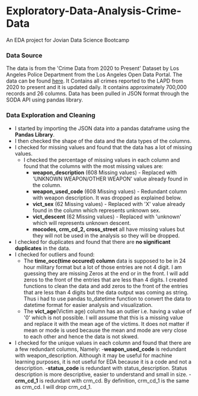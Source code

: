 # Exploratory-Data-Analysis-Crime-Data
An EDA project for Jovian Data Science Bootcamp

### Data Source
The data is from the 'Crime Data from 2020 to Present' Dataset by Los Angeles Police Department from the Los Angeles Open Data Portal. The data can be found [here](https://data.lacity.org/A-Safe-City/Crime-Data-from-2020-to-Present/2nrs-mtv8). It Contains all crimes reported to the LAPD from 2020 to present and it is updated daily. It contains approximately 700,000 records and 26 columns. Data has been pulled in JSON format through the SODA API using pandas library.





### Data Exploration and Cleaning
- I started by importing the JSON data into a pandas dataframe using the **Pandas Library**.
- I then checked the shape of the data and the data types of the columns.
- I checked for missing values and found that the data has a lot of missing values.
    - I checked the percentage of missing values in each column and found that the columns with the most missing values are:
        - **weapon_description** (608 Missing values) - Replaced with 'UNKNOWN WEAPON/OTHER WEAPON' value already found in the column.
        - **weapon_used_code** (608 Missing values) - Redundant column with weapon description. It was dropped as explained below.
        - **vict_sex** (62 Missing values) - Replaced with 'X' value already found in the column which represents unknown sex.
        - **vict_descent** (62 Missing values) - Replaced with 'unknown' which will represents unknown descent.
        - **mocodes, crm_cd_2, cross_street** all have missing values but they will not be used in the analysis so they will be dropped.
- I checked for duplicates and found that there are **no significant duplicates** in the data.
- I checked for outliers and found:
    - The **time_occ(time occured) column** data is supposed to be in 24 hour military format but a lot of those entries are not 4 digit. I am guessing they are missing Zeros at the end or in the front. I will add zeros to the front of the entries that are less than 4 digits. I created functions to clean the data and add zeros to the front of the entries that are less than 4 digits but the data output was coming as string. Thus i had to use pandas to_datetime function to convert the data to datetime format for easier analysis and visualization.
    - The **vict_age**(Victim age) column has an outlier i.e. having a value of '0' which is not possible. I will assume that this is a missing value and replace it with the mean age of the victims. It does not matter if mean or mode is used because the mean and mode are very close to each other and hence the data is not skwed.
- I checked for the unique values in each column and found that there are a few redundant columns, Namely:
    -**weapon_used_code** is redundant with weapon_description. Although it may be useful for machine learning purposes, it is not useful for EDA because it is a code and not a description.
    -**status_code** is redundant with status_description. Status description is more descriptive, easier to understand and small in size.
    -**crm_cd_1** is redundant with crm_cd. By definition, crm_cd_1 is the same as crm_cd. I will drop crm_cd_1.



        
